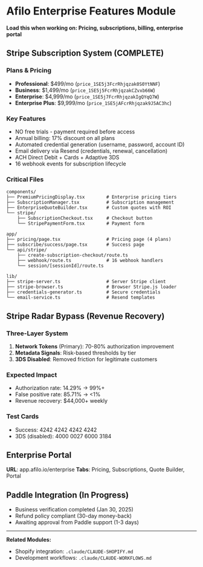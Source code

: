 # Afilo Enterprise Features Module

**Load this when working on: Pricing, subscriptions, billing, enterprise portal**

## Stripe Subscription System (COMPLETE)

### Plans & Pricing
- **Professional**: $499/mo (`price_1SE5j3FcrRhjqzak0S0YtNNF`)
- **Business**: $1,499/mo (`price_1SE5j5FcrRhjqzakCZvxb66W`)
- **Enterprise**: $4,999/mo (`price_1SE5j7FcrRhjqzakIgQYqQ7W`)
- **Enterprise Plus**: $9,999/mo (`price_1SE5jAFcrRhjqzak9J5AC3hc`)

### Key Features
- NO free trials - payment required before access
- Annual billing: 17% discount on all plans
- Automated credential generation (username, password, account ID)
- Email delivery via Resend (credentials, renewal, cancellation)
- ACH Direct Debit + Cards + Adaptive 3DS
- 16 webhook events for subscription lifecycle

### Critical Files
```
components/
├── PremiumPricingDisplay.tsx        # Enterprise pricing tiers
├── SubscriptionManager.tsx          # Subscription management
├── EnterpriseQuoteBuilder.tsx       # Custom quotes with ROI
└── stripe/
    ├── SubscriptionCheckout.tsx     # Checkout button
    └── StripePaymentForm.tsx        # Payment form

app/
├── pricing/page.tsx                 # Pricing page (4 plans)
├── subscribe/success/page.tsx       # Success page
└── api/stripe/
    ├── create-subscription-checkout/route.ts
    ├── webhook/route.ts             # 16 webhook handlers
    └── session/[sessionId]/route.ts

lib/
├── stripe-server.ts                 # Server Stripe client
├── stripe-browser.ts                # Browser Stripe.js loader
├── credentials-generator.ts         # Secure credentials
└── email-service.ts                 # Resend templates
```

## Stripe Radar Bypass (Revenue Recovery)

### Three-Layer System
1. **Network Tokens** (Primary): 70-80% authorization improvement
2. **Metadata Signals**: Risk-based thresholds by tier
3. **3DS Disabled**: Removed friction for legitimate customers

### Expected Impact
- Authorization rate: 14.29% → 99%+
- False positive rate: 85.71% → <1%
- Revenue recovery: $44,000+ weekly

### Test Cards
- Success: 4242 4242 4242 4242
- 3DS (disabled): 4000 0027 6000 3184

## Enterprise Portal

**URL**: app.afilo.io/enterprise
**Tabs**: Pricing, Subscriptions, Quote Builder, Portal

## Paddle Integration (In Progress)

- Business verification completed (Jan 30, 2025)
- Refund policy compliant (30-day money-back)
- Awaiting approval from Paddle support (1-3 days)

---

**Related Modules:**
- Shopify integration: `.claude/CLAUDE-SHOPIFY.md`
- Development workflows: `.claude/CLAUDE-WORKFLOWS.md`
